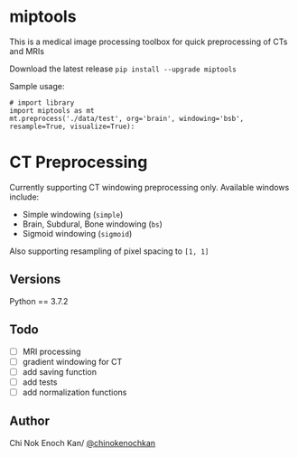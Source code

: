 # miptools
This is a medical image processing toolbox for quick preprocessing of CTs and MRIs

Download the latest release ```pip install --upgrade miptools```

Sample usage:
~~~~{.python}
# import library
import miptools as mt
mt.preprocess('./data/test', org='brain', windowing='bsb', resample=True, visualize=True):
~~~~

# CT Preprocessing
Currently supporting CT windowing preprocessing only. Available windows include:
- Simple windowing (```simple```)
- Brain, Subdural, Bone windowing (```bs```)
- Sigmoid windowing (```sigmoid```)

Also supporting resampling of pixel spacing to ```[1, 1]```

## Versions
Python == 3.7.2

## Todo
- [ ] MRI processing
- [ ] gradient windowing for CT
- [ ] add saving function
- [ ] add tests
- [ ] add normalization functions

## Author
Chi Nok Enoch Kan/ [@chinokenochkan](https://github.com/chinokenochkan)
